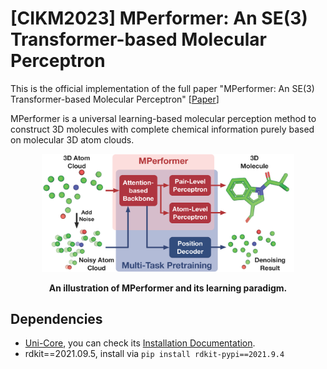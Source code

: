 # [CIKM2023] MPerformer: An SE(3) Transformer-based Molecular Perceptron
This is the official implementation of the full paper "MPerformer: An SE(3) Transformer-based Molecular Perceptron" [[Paper](https:)]

MPerformer is a universal learning-based molecular perception method to construct 3D molecules with complete chemical information purely based on molecular 3D atom clouds.
<p align="center"><img src="figures/Overview.png" width=80%></p>
<p align="center"><b>An illustration of MPerformer and its learning paradigm.</b></p>


Dependencies
------------
 - [Uni-Core](https://github.com/dptech-corp/Uni-Core), you can check its [Installation Documentation](https://github.com/dptech-corp/Uni-Core#installation).
 - rdkit==2021.09.5, install via `pip install rdkit-pypi==2021.9.4`


